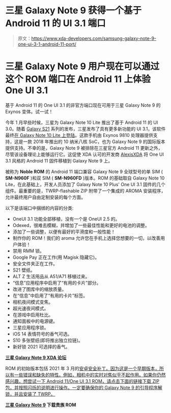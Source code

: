# 三星 Galaxy Note 9 获得一个基于 Android 11 的 UI 3.1 端口

> 原文：<https://www.xda-developers.com/samsung-galaxy-note-9-one-ui-3-1-android-11-port/>

# 三星 Galaxy Note 9 用户现在可以通过这个 ROM 端口在 Android 11 上体验 One UI 3.1

基于 Android 11 的 One UI 3.1 的非官方端口现在可用于三星 Galaxy Note 9 的 Exynos 变体。试一试！

今年 1 月早些时候，三星为 Galaxy Note 10 Lite 推出了基于 Android 11 的 UI 3.0。随着 [Galaxy S21](https://www.xda-developers.com/samsung-galaxy-s21/) 系列的发布，三星发布了具有更多新功能的 UI 3.1，该软件最终[在 Galaxy Note 10 Lite 上登陆](https://www.xda-developers.com/samsung-android-11-galaxy-tab-s6-lite-note-10-lite/)。这款手机由 Exynos 9810 处理器提供支持，这是一款 2018 年推出的 10 纳米八核 SoC，也为 Galaxy Note 9 的国际版本提供支持。不幸的是，Galaxy Note 9 被排除在三星官方 Android 11 更新之外，尽管该设备理论上能够运行它。这促使 XDA 认可的开发商 [AlexisXDA](https://forum.xda-developers.com/m/alexisxda.6114446/) 将 One UI 3.1 风格的 Android 11 固件移植到 Galaxy Note 9 上。

被称为 **Noble ROM** 的 Android 11 端口兼容 Galaxy Note 9 全球型号的单 SIM ( **SM-N960F** )和双 SIM ( **SM-N960FD** )版本。ROM 的基础取自 Galaxy Note 10 Lite，在此基础上，开发人员添加了 Galaxy Note 10 Plus' One UI 3.1 固件的几个组件。最重要的是，TWRP-flashable ZIP 附带了一个集成的 AROMA 安装程序，允许最终用户自由定制安装的每个方面。

以下是该端口中捆绑的内容的分类:

*   OneUI 3.1 功能全部移植，没有一个是 OneUI 2.5 的。
*   Odexed，很难去模糊，并增加了一些最佳性能和更好的电池的调整。
*   添加了一些调整，以便有最好的平滑度和一般性能！
*   制作你的 ROM！我们的 aroma 允许您在手机上选择您想要的一切，以改善用户体验！
*   禁用 RMM 锁。
*   Google Pay 正在工作(用 Magisk 隐藏它)。
*   安全文件夹正在工作。
*   S21 壁纸。
*   ALT Z 生活用品从 A51/A71 移植过来。
*   “信息”应用程序中启用了“有用的卡片”部分。
*   改进了图库中的缩放质量。
*   在“信息”中启用了“有用的卡片”标签。
*   相机夜间模式变焦。
*   超光速夜间模式。
*   在游戏中启用杜比。
*   通知面板中的电源键。
*   三星应用程序锁。
*   iOS 14 表情符号的香气可选。
*   S10 多张壁纸(即将推出独立拉链)。
*   新好锁 2021 可选择的香气。

**[三星 Galaxy Note 9 XDA 论坛](https://forum.xda-developers.com/c/samsung-galaxy-note-9.8012/)**

ROM 的初始版本包括 2021 年 3 月的[安卓安全补丁。因为这是一个早期版本，所以有一些错误和缺失的特性。例如，相机中的实时对焦似乎不起作用。如果你仍然感兴趣，想尝试一下 Android 11/One UI 3.1 ROM，请点击下面的链接下载 ZIP 包，并按照闪烁的说明进行操作。一定要确保你的 Galaxy Note 9 的引导程序解锁，并且安装了 TWRP。](https://www.xda-developers.com/android-march-2021-security-update/)

**[三星 Galaxy Note 9](https://forum.xda-developers.com/t/noble-rom-1-0-oneui-3-1-full-port-03-21-patches-09-03-2021.4244747/) 下载贵族 ROM**